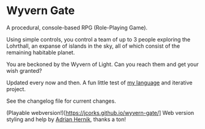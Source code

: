 Wyvern Gate
===========

A procedural, console-based RPG (Role-Playing Game).

Using simple controls, you control a team of 
up to 3 people exploring the Lohrthall, an 
expanse of islands in the sky, all of which 
consist of the remaining habitable planet.

You are beckoned by the Wyvern of Light. Can you reach 
them and get your wish granted?

Updated every now and then.
A fun little test of [my language](http://github.com/jcorks/matte) 
and iterative project.

See the changelog file for current changes.


(Playable webversion!)[https://jcorks.github.io/wyvern-gate/]
Web version styling and help by [Adrian Hernik](https://skie.me), thanks a ton!
  
